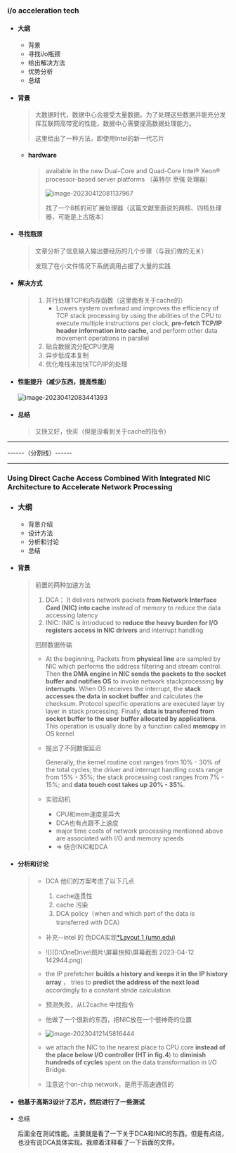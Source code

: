 ### i/o acceleration tech

- #### 大纲

  - 背景
  - 寻找i/o瓶颈
  - 给出解决方法
  - 优势分析
  - 总结

- #### 背景

  > 大数据时代，数据中心会接受大量数据。为了处理这些数据并能充分发挥互联网高带宽的性能，数据中心需要提高数据处理能力。
  >
  > 这里给出了一种方法，即使用Intel的新一代芯片

  - #### hardware 

    > available in  the new Dual-Core and Quad-Core Intel® Xeon® processor-based server platforms （英特尔 至强 处理器）
    >
    > ![image-20230412081137967](C:\Users\chen\AppData\Roaming\Typora\typora-user-images\image-20230412081137967.png)
    >
    > 找了一个8核的可扩展处理器（这篇文献里面说的两核、四核处理器，可能是上古版本）

- #### 寻找瓶颈

  > 文章分析了信息输入输出要经历的几个步骤（与我们做的无关）
  >
  > 发现了在小文件情况下系统调用占据了大量的实践

- #### 解决方式

  > 1. 并行处理TCP和内存函数（这里面有关于cache的）
  >    - Lowers  system overhead and improves the efficiency of TCP stack  processing by using the abilities of the CPU to execute multiple instructions per clock, **pre-fetch TCP/IP header information into cache,** and perform other data movement operations in parallel
  > 2. 贴合数据流分配CPU使用
  > 3. 异步低成本复制
  > 4. 优化堆栈来加快TCP/IP的处理

- #### 性能提升（减少东西，提高性能）

  ![image-20230412083441393](C:\Users\chen\AppData\Roaming\Typora\typora-user-images\image-20230412083441393.png)

- #### 总结

  > 又快又好，快买（但是没看到关于cache的指令）

------

------（分割线）------

------

### Using Direct Cache Access Combined With Integrated NIC  Architecture to Accelerate Network Processing 

- ### 大纲

  - 背景介绍
  - 设计方法
  - 分析和讨论
  - 总结

- #### 背景

  > 前置的两种加速方法
  >
  > 1. DCA： It  delivers network packets **from Network Interface Card  (NIC) into cache** instead of memory to reduce the data  accessing latency
  > 2. INIC:  INIC is  introduced to **reduce the heavy burden for I/O registers  access in NIC drivers** and interrupt handling
  >
  > 回顾数据传输
  >
  > - At the  beginning, Packets from **physical line** are sampled by NIC  which performs the address filtering and stream control.  Then **the DMA engine in NIC sends the packets to the  socket buffer and notifies OS** to invoke network stackprocessing **by interrupts**. When OS receives the interrupt,  the **stack accesses the data in socket buffer** and calculates  the checksum. Protocol specific operations are executed  layer by layer in stack processing. Finally, **data is  transferred from socket buffer to the user buffer allocated  by applications**. This operation is usually done by a  function called **memcpy** in OS kernel
  >
  >   [memcpy]: https://www.runoob.com/cprogramming/c-function-memcpy.html	"C function， 用于复制数据"
  >
  > - 提出了不同数据延迟
  >
  >   Generally, the kernel routine cost ranges from 10%  - 30% of the total cycles; the driver and interrupt handling  costs range from 15% - 35%; the stack processing cost  ranges from 7% - 15%; and **data touch cost takes up 20% -  35%**.
  >
  > - 实验动机
  >
  >   - CPU和mem速度差异大
  >   - DCA也有点跟不上速度
  >   - major time costs of  network processing mentioned above are associated with  I/O and memory speeds 
  >   - $\Rightarrow$ 结合INIC和DCA

- #### 分析和讨论

  > - DCA 他们的方案考虑了以下几点
  >   1. cache连贯性
  >   2. cache 污染
  >   3. DCA policy（when and which part of the data is  transferred with DCA）
  > - 补充--intel 的 伪DCA实现[*Layout 1 (umn.edu)](https://www.d.umn.edu/~tkwon/course/5315/HW/quadcore/sma.pdf)
  > - ![](D:\OneDrive\图片\屏幕快照\屏幕截图 2023-04-12 142944.png)
  > - the IP prefetcher **builds a history and keeps it in the IP history array** ， tries to **predict the address of the next load** accordingly to a constant stride calculation
  > - 预测失败，从L2cache 中找指令
  >
  > 
  >
  > - 他做了一个很新的东西，把NIC放在一个很神奇的位置
  > - ![image-20230412145816444](C:\Users\chen\AppData\Roaming\Typora\typora-user-images\image-20230412145816444.png)
  > - we attach the NIC to the  nearest place to CPU core **instead of the place below I/O  controller (HT in fig.4**) to **diminish hundreds of cycles**  spent on the data transformation in I/O Bridge. 
  > - 注意这个on-chip network，是用于高速通信的

- #### 他基于高斯3设计了芯片，然后进行了一些测试

- 总结 

  后面全在测试性能。主要就是看了一下关于DCA和INIC的东西。但是有点绕，也没有说DCA具体实现。我顺着注释看了一下后面的文件。